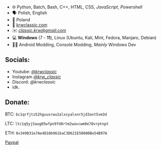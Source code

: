  - 🌐 Python, Batch, Bash, C++, HTML, CSS, *JavaScript*, *Powershell*
 - 🗣️ Polish, English
 - 📌 Poland
 - 🔗 [krwclassic.com](https://krwclassic.com)
 - ✉️ *classic.krw@gmail.com*
 - 💻 **Windows** (7 - **11**), Linux (Ubuntu, Kali, Mint, Fedora, Manjaro, Debian)
 - 👍🏻 Android Modding, Console Modding, *Mainly* Windows Dev

## Socials:

 - Youtube: [*@krwclassic*](https://youtube.com/@krwclassic)
 - Instagram [*@krw_classic*](https://instagram.com/krw_classic/)
 - Discord: *@krwclassic*
 - idk.

## Donate:

BTC: `bc1qrfjtz52hguusrwu2alxsyalxnr5jd3ant5vm3d`

LTC: `ltc1q5yj5aug05wfpn9fd8rtm2wavcwm8e78vrptnpt`

ETH: `0x349031e7Ae4D10b961baC3D621E50080Be54B97A`

[Paypal](https://paypal.me/krwclassic?country.x=PL&locale.x=pl_PL)
